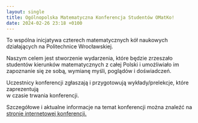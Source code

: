 ```yaml
---
layout: single
title: Ogólnopolska Matematyczna Konferencja Studentów OMatKo!
date: 2024-02-26 23:18 +0100
--- 
```

To wspólna inicjatywa czterech matematycznych kół naukowych działających na Politechnice Wrocławskiej.

Naszym celem jest stworzenie wydarzenia, które będzie zrzeszało studentów kierunków matematycznych z całej Polski i umożliwiało im zapoznanie się ze sobą, wymianę myśli, poglądów i doświadczeń.

Uczestnicy konferencji zgłaszają i przygotowują wykłady/prelekcje, które zaprezentują  
w czasie trwania konferencji.

Szczegółowe i aktualne informacje na temat konferencji można znaleźć na [stronie internetowej konferencji.](http://prac.im.pwr.edu.pl/~omatko)